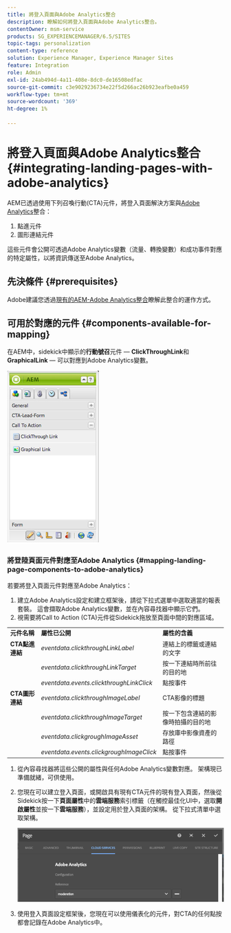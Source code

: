 ```yaml
---
title: 將登入頁面與Adobe Analytics整合
description: 瞭解如何將登入頁面與Adobe Analytics整合。
contentOwner: msm-service
products: SG_EXPERIENCEMANAGER/6.5/SITES
topic-tags: personalization
content-type: reference
solution: Experience Manager, Experience Manager Sites
feature: Integration
role: Admin
exl-id: 24ab494d-4a11-408e-8dc0-de16508edfac
source-git-commit: c3e9029236734e22f5d266ac26b923eafbe0a459
workflow-type: tm+mt
source-wordcount: '369'
ht-degree: 1%

---
```


# 將登入頁面與Adobe Analytics整合{#integrating-landing-pages-with-adobe-analytics}

AEM已透過使用下列召喚行動(CTA)元件，將登入頁面解決方案與[Adobe Analytics](https://www.omniture.com/en/products/analytics/sitecatalyst)整合：

1. 點進元件
1. 圖形連結元件

這些元件會公開可透過Adobe Analytics變數（流量、轉換變數）和成功事件對應的特定屬性，以將資訊傳送至Adobe Analytics。

## 先決條件 {#prerequisites}

Adobe建議您透過[現有的AEM-Adobe Analytics整合](/help/sites-administering/adobeanalytics.md)瞭解此整合的運作方式。

## 可用於對應的元件 {#components-available-for-mapping}

在AEM中，sidekick中顯示的&#x200B;**行動號召**&#x200B;元件 — **ClickThroughLink**&#x200B;和&#x200B;**GraphicalLink** — 可以對應到Adobe Analytics變數。

![chlimage_1-21](assets/chlimage_1-21a.jpeg)

### 將登陸頁面元件對應至Adobe Analytics {#mapping-landing-page-components-to-adobe-analytics}

若要將登入頁面元件對應至Adobe Analytics：

1. 建立Adobe Analytics設定和建立框架後，請從下拉式選單中選取適當的報表套裝。 這會擷取Adobe Analytics變數，並在內容尋找器中顯示它們。
1. 視需要將Call to Action (CTA)元件從Sidekick拖放至頁面中間的對應區域。

<table>
 <tbody>
  <tr>
   <td><strong>元件名稱</strong></td>
   <td><strong>屬性已公開</strong></td>
   <td><strong>屬性的含義</strong></td>
  </tr>
  <tr>
   <td><strong>CTA點進連結</strong></td>
   <td><i>eventdata.clickthroughLinkLabel</i> <br /> </td>
   <td>連結上的標籤或連結的文字 </td>
  </tr>
  <tr>
   <td><br type="_moz" /> </td>
   <td><i>eventdata.clickthroughLinkTarget</i> <br /> </td>
   <td>按一下連結時所前往的目的地 </td>
  </tr>
  <tr>
   <td><br type="_moz" /> </td>
   <td><i>eventdata.events.clickthroughLinkClick</i> <br /> </td>
   <td>點按事件 </td>
  </tr>
  <tr>
   <td><strong>CTA圖形連結</strong></td>
   <td><i>eventdata.clickthroughImageLabel</i> <br /> </td>
   <td>CTA影像的標題 </td>
  </tr>
  <tr>
   <td><br type="_moz" /> </td>
   <td><i>eventdata.clickthroughImageTarget</i> <br /> </td>
   <td>按一下包含連結的影像時拍攝的目的地</td>
  </tr>
  <tr>
   <td><br type="_moz" /> </td>
   <td><i>eventdata.clickgroughImageAsset</i> <br /> </td>
   <td>存放庫中影像資產的路徑 </td>
  </tr>
  <tr>
   <td><br type="_moz" /> </td>
   <td><i>eventdata.events.clickgroughImageClick</i> <br /> </td>
   <td>點按事件</td>
  </tr>
 </tbody>
</table>

1. 從內容尋找器將這些公開的屬性與任何Adobe Analytics變數對應。 架構現已準備就緒，可供使用。
1. 您現在可以建立登入頁面，或開啟具有現有CTA元件的現有登入頁面，然後從Sidekick按一下&#x200B;**頁面屬性**&#x200B;中的&#x200B;**雲端服務**&#x200B;索引標籤（在觸控最佳化UI中，選取&#x200B;**開啟屬性**&#x200B;並按一下&#x200B;**雲端服務**），並設定用於登入頁面的架構。 從下拉式清單中選取架構。

   ![chlimage_1-25](assets/chlimage_1-25a.png)

1. 使用登入頁面設定框架後，您現在可以使用儀表化的元件，對CTA的任何點按都會記錄在Adobe Analytics中。
